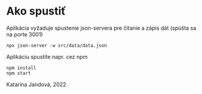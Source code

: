 # Ako spustiť

Aplikácia vyžaduje spustenie json-servera pre čítanie a zápis dát (spúšta sa na porte 3001)
```
npx json-server -w src/data/data.json
```

Aplikáciu spustíte napr. cez npm
```
npm install
npm start
```

Katarína Jandová, 2022